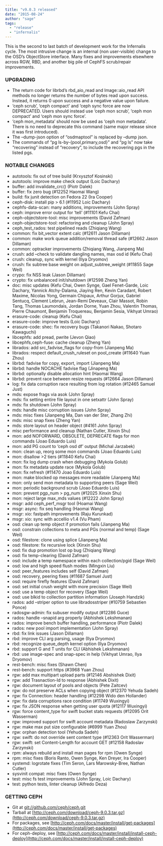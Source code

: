 ```yaml
---
title: "v9.0.3 released"
date: "2015-08-24"
author: "sage"
tags:
  - "release"
  - "infernalis"
---
```


This is the second to last batch of development work for the Infernalis cycle. The most intrusive change is an internal (non user-visible) change to the OSD’s ObjectStore interface. Many fixes and improvements elsewhere across RGW, RBD, and another big pile of CephFS scrub/repair improvements.

### UPGRADING

- The return code for librbd’s rbd\_aio\_read and Image::aio\_read API methods no longer returns the number of bytes read upon success. Instead, it returns 0 upon success and a negative value upon failure.
- ‘ceph scrub’, ‘ceph compact’ and ‘ceph sync force are now DEPRECATED. Users should instead use ‘ceph mon scrub’, ‘ceph mon compact’ and ‘ceph mon sync force’.
- ‘ceph mon\_metadata’ should now be used as ‘ceph mon metadata’. There is no need to deprecate this command (same major release since it was first introduced).
- The –dump-json option of “osdmaptool” is replaced by –dump json.
- The commands of “pg ls-by-{pool,primary,osd}” and “pg ls” now take “recovering” instead of “recovery”, to include the recovering pgs in the listed pgs.

### NOTABLE CHANGES

- autotools: fix out of tree build (Krxysztof Kosinski)
- autotools: improve make check output (Loic Dachary)
- buffer: add invalidate\_crc() (Piotr Dalek)
- buffer: fix zero bug (#12252 Haomai Wang)
- build: fix junit detection on Fedora 22 (Ira Cooper)
- ceph-disk: install pip > 6.1 (#11952 Loic Dachary)
- cephfs-data-scan: many additions, improvements (John Spray)
- ceph: improve error output for ‘tell’ (#11101 Kefu Chai)
- ceph-objectstore-tool: misc improvements (David Zafman)
- ceph-objectstore-tool: refactoring and cleanup (John Spray)
- ceph\_test\_rados: test pipelined reads (Zhiqiang Wang)
- common: fix bit\_vector extent calc (#12611 Jason Dillaman)
- common: make work queue addition/removal thread safe (#12662 Jason Dillaman)
- common: optracker improvements (Zhiqiang Wang, Jianpeng Ma)
- crush: add –check to validate dangling names, max osd id (Kefu Chai)
- crush: cleanup, sync with kernel (Ilya Dryomov)
- crush: fix subtree base weight on adjust\_subtree\_weight (#11855 Sage Weil)
- crypo: fix NSS leak (Jason Dillaman)
- crypto: fix unbalanced init/shutdown (#12598 Zheng Yan)
- doc: misc updates (Kefu Chai, Owen Synge, Gael Fenet-Garde, Loic Dachary, Yannick Atchy-Dalama, Jiaying Ren, Kevin Caradant, Robert Maxime, Nicolas Yong, Germain Chipaux, Arthur Gorjux, Gabriel Sentucq, Clement Lebrun, Jean-Remi Deveaux, Clair Massot, Robin Tang, Thomas Laumondais, Jordan Dorne, Yuan Zhou, Valentin Thomas, Pierre Chaumont, Benjamin Troquereau, Benjamin Sesia, Vikhyat Umrao)
- erasure-code: cleanup (Kefu Chai)
- erasure-code: improve tests (Loic Dachary)
- erasure-code: shec: fix recovery bugs (Takanori Nakao, Shotaro Kawaguchi)
- libcephfs: add pread, pwrite (Jevon Qiao)
- libcephfs,ceph-fuse: cache cleanup (Zheng Yan)
- librados: add src\_fadvise\_flags for copy-from (Jianpeng Ma)
- librados: respect default\_crush\_ruleset on pool\_create (#11640 Yuan Zhou)
- librbd: fadvise for copy, export, import (Jianpeng Ma)
- librbd: handle NOCACHE fadvise flag (Jinapeng Ma)
- librbd: optionally disable allocation hint (Haomai Wang)
- librbd: prevent race between resize requests (#12664 Jason Dillaman)
- log: fix data corruption race resulting from log rotation (#12465 Samuel Just)
- mds: expose frags via asok (John Spray)
- mds: fix setting entire file layout in one setxattr (John Spray)
- mds: fix shutdown (John Spray)
- mds: handle misc corruption issues (John Spray)
- mds: misc fixes (Jianpeng Ma, Dan van der Ster, Zhang Zhi)
- mds: misc snap fixes (Zheng Yan)
- mds: store layout on header object (#4161 John Spray)
- misc performance and cleanup (Nathan Cutler, Xinxin Shu)
- mon: add NOFORWARD, OBSOLETE, DEPRECATE flags for mon commands (Joao Eduardo Luis)
- mon: add PG count to ‘ceph osd df’ output (Michal Jarzabek)
- mon: clean up, reorg some mon commands (Joao Eduardo Luis)
- mon: disallow >2 tiers (#11840 Kefu Chai)
- mon: fix log dump crash when debugging (Mykola Golub)
- mon: fix metadata update race (Mykola Golub)
- mon: fix refresh (#11470 Joao Eduardo Luis)
- mon: make blocked op messages more readable (Jianpeng Ma)
- mon: only send mon metadata to supporting peers (Sage Weil)
- mon: periodic background scrub (Joao Eduardo Luis)
- mon: prevent pgp\_num > pg\_num (#12025 Xinxin Shu)
- mon: reject large max\_mds values (#12222 John Spray)
- msgr: add ceph\_perf\_msgr tool (Hoamai Wang)
- msgr: async: fix seq handling (Haomai Wang)
- msgr: xio: fastpath improvements (Raju Kurunkad)
- msgr: xio: sync with accellio v1.4 (Vu Pham)
- osd: clean up temp object if promotion fails (Jianpeng Ma)
- osd: constrain collections to meta and PGs (normal and temp) (Sage Weil)
- osd: filestore: clone using splice (Jianpeng Ma)
- osd: filestore: fix recursive lock (Xinxin Shu)
- osd: fix dup promotion lost op bug (Zhiqiang Wang)
- osd: fix temp-clearing (David Zafman)
- osd: include a temp namespace within each collection/pgid (Sage Weil)
- osd: low and high speed flush modes (Mingxin Liu)
- osd: peer\_features includes self (David Zafman)
- osd: recovery, peering fixes (#11687 Samuel Just)
- osd: require firefly features (David Zafman)
- osd: set initial crush weight with more precision (Sage Weil)
- osd: use a temp object for recovery (Sage Weil)
- osd: use blkid to collection partition information (Joseph Handzik)
- rados: add –striper option to use libradosstriper (#10759 Sebastien Ponce)
- radosgw-admin: fix subuser modify output (#12286 Guce)
- rados: handle –snapid arg properly (Abhishek Lekshmanan)
- rados: improve bench buffer handling, performance (Piotr Dalek)
- rados: new pool import implementation (John Spray)
- rbd: fix link issues (Jason Dillaman)
- rbd: improve CLI arg parsing, usage (Ilya Dryomov)
- rbd: recognize queue\_depth kernel option (Ilya Dryomov)
- rbd: support G and T units for CLI (Abhishek Lekshmanan)
- rbd: use image-spec and snap-spec in help (Vikhyat Umrao, Ilya Dryomov)
- rest-bench: misc fixes (Shawn Chen)
- rest-bench: support https (#3968 Yuan Zhou)
- rgw: add max multipart upload parts (#12146 Abshishek Dixit)
- rgw: add Trasnaction-Id to response (Abhishek Dixit)
- rgw: document layout of pools and objects (Pete Zaitcev)
- rgw: do not preserve ACLs when copying object (#12370 Yehuda Sadeh)
- rgw: fix Connection: header handling (#12298 Wido den Hollander)
- rgw: fix data corruptions race condition (#11749 Wuxingyi)
- rgw: fix JSON response when getting user quota (#12117 Wuxingyi)
- rgw: force content\_type for swift bucket stats requests (#12095 Orit Wasserman)
- rgw: improved support for swift account metadata (Radoslaw Zarzynski)
- rgw: make max put size configurable (#6999 Yuan Zhou)
- rgw: orphan detection tool (Yehuda Sadeh)
- rgw: swift: do not override sent content type (#12363 Orit Wasserman)
- rgw: swift: set Content-Length for account GET (#12158 Radoslav Zarzynski)
- rpm: always rebuild and install man pages for rpm (Owen Synge)
- rpm: misc fixes (Boris Ranto, Owen Synge, Ken Dreyer, Ira Cooper)
- systemd: logrotate fixes (Tim Seron, Lars Marowsky-Bree, Nathan Cutler)
- sysvinit compat: misc fixes (Owen Synge)
- test: misc fs test improvements (John Spray, Loic Dachary)
- test: python tests, linter cleanup (Alfredo Deza)

### GETTING CEPH

- Git at [git://github.com/ceph/ceph.git](http://github.com/ceph/ceph)
- Tarball at [http://ceph.com/download/ceph-9.0.3.tar.gz](http://ceph.com/download/ceph-9.0.3.tar.gz)
- For packages, see [http://ceph.com/docs/master/install/get-packages](http://ceph.com/docs/master/install/get-packages)
- For ceph-deploy, see [http://ceph.com/docs/master/install/install-ceph-deploy](http://ceph.com/docs/master/install/install-ceph-deploy)
